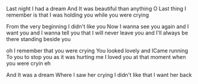 Last night I had a dream
And It was beautiful than anything 
O Last thing I remember is that 
I was holding you while you were crying 

From the very beginning I didn't like you
Now I wanna see you again and I want you
and I wanna tell you that I will never leave you 
and I'll always be there standing beside you

oh I remember that you were crying
You looked lovely and ICame running
To you to stop you as it was hurting me I
loved you at that moment when you were cryin eh

And It was a dream 
Where I saw her crying 
I didn't like that 
I want her back